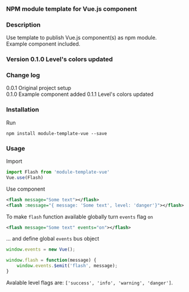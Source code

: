 ### NPM module template for Vue.js component
### Description
Use template to publish Vue.js component(s) as npm module.    
Example <flash> component included.
### Version 0.1.0 Level's colors updated
### Change log
0.0.1 Original project setup   
0.1.0 Example <flash> component added
0.1.1 Level's colors updated
### Installation
Run
```
npm install module-template-vue --save
```
### Usage 
Import
```javascript
import Flash from 'module-template-vue'
Vue.use(Flash)
```
Use component
```xml
<flash message="Some text"></flash>
<flash :message="{ message: 'Some text', level: 'danger'}"></flash>
```
To make `flash` function available globally turn `events` flag  `on`  
```xml
<flash message="Some text" events="on"></flash>
```
... and define global `events` bus object
```javascript
window.events = new Vue(); 

window.flash = function(message) {
	window.events.$emit('flash', message);
}
```
Avalable level flags are: `['success', 'info', 'warning', 'danger']`.
